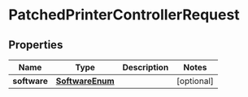 
# PatchedPrinterControllerRequest

## Properties
Name | Type | Description | Notes
------------ | ------------- | ------------- | -------------
**software** | [**SoftwareEnum**](SoftwareEnum.md) |  |  [optional]



